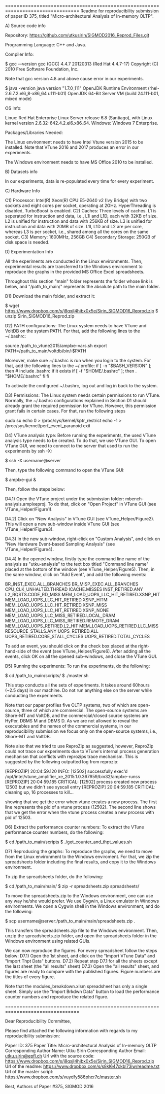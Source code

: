 ================================================================================
Readme for reproducibility submission of paper ID 375, titled "Micro-architectural Analysis of In-memory OLTP".

A) Source code info

Repository: https://github.com/utkusirin/SIGMOD2016_Reprod_Files.git
			
Programming Language: C++ and Java.

Compiler Info:

$ gcc --version
gcc (GCC) 4.4.7 20120313 (Red Hat 4.4.7-17)
Copyright (C) 2010 Free Software Foundation, Inc.

Note that gcc version 4.8 and above cause error in our experiments.

$ java -version
java version "1.7.0_111"
OpenJDK Runtime Environment (rhel-2.6.7.2.el6_8-x86_64 u111-b01)
OpenJDK 64-Bit Server VM (build 24.111-b01, mixed mode)

OS Info:

Linux: Red Hat Enterprise Linux Server release 6.8 (Santiago), with Linux kernel version 2.6.32-642.4.2.el6.x86_64.
Windows: Windows 7 Enterprise.

Packages/Libraries Needed: 

The Linux environment needs to have Intel Vtune version 2015 to be installed. Note that VTune 2016 and 2017 produces an error in our experiments.

The Windows environment needs to have MS Office 2010 to be installed.

B) Datasets info

In our experiments, data is re-populated every time for every experiment.

C) Hardware Info

C1) Processor: Intel(R) Xeon(R) CPU E5-2640 v2 (Ivy Bridge) with two sockets and eight cores per socket, operating at 2GHz. HyperThreading is disabled, TurboBoost is enabled.
C2) Caches: Three levels of caches. L1 is seperated for instruction and data, i.e., L1I and L1D, each with 32KB of size. L2 is unified for instruction and data with 256KB of size. L3 is unified for instruction and data with 20MB of size. L1I, L1D and L2 are per core, whereas L3 is per socket, i.e., shared among all the cores on the same socket.
C3) Memory: 1600MHz, 256GB
C4) Secondary Storage: 250GB of disk space is needed. 

D) Experimentation Info

All the experiments are conducted in the Linux environments. Then, experimental results are transferred to the Windows environment to reproduce the graphs in the provided MS Office Excel spreadsheets. 

Throughout this section "main" folder represents the folder whose link is below, and "/path_to_main/" represents the absolute path to the main folder. 

D1) Download the main folder, and extract it:

$ wget https://www.dropbox.com/s/j8qxjl4hibx0x5e/Sirin_SIGMOD16_Reprod.zip
$ unzip Sirin_SIGMOD16_Reprod.zip

D2) PATH configurations: The Linux system needs to have VTune and VoltDB on the system PATH. For that, add the following lines to the ~/.bashrc:

source /path_to_vtune2015/amplxe-vars.sh
export PATH=/path_to_main/voltdb/bin/:$PATH

Moreover, make sure ~/.bashrc is run when you login to the system. For that, add the following lines to the ~/.profile:
if [ -n "$BASH_VERSION" ]; then
    # include .bashrc if it exists
    if [ -f "$HOME/.bashrc" ]; then
        . "$HOME/.bashrc"
    fi
fi

To activate the configured ~/.bashrc, log out and log in back to the system.

D3) Permissions: The Linux system needs certain permissions to run VTune. Normally, the ~/.bashrc configurations explained in Section D1 should already grant the required permission for VTune. However, this permission grant fails in certain cases. For that, run the following steps 

sudo su
echo 0 > /proc/sys/kernel/kptr_restrict
echo -1 > /proc/sys/kernel/perf_event_paranoid
exit

D4) VTune analysis type: Before running the experiments, the used VTune analysis type needs to be created. To do that, we use VTune GUI. To open VTune GUI, we need to connect to the server that used to run the experiments by ssh -X:

$ ssh -X username@server

Then, type the following command to open the VTune GUI:

$ amplxe-gui &

Then, follow the steps below:

D4.1) Open the VTune project under the submission folder: mbench-analysis.amplxeproj. To do that, click on "Open Project" in VTune GUI (see VTune_Helper/Figure1). 

D4.2) Click on "New Analysis" in VTune GUI (see VTune_Helper/Figure2). This will open a new sub-window inside VTune GUI (see VTune_Helper/Figure3).  

D4.3) In the new sub-window, right-click on "Custom Analysis", and click on "New Hardware Event-based Sampling Analysis" (see VTune_Helper/Figure4).

D4.4) In the opened window, firstly type the command line name of the analysis as "utku-analysis" to the text box titled "Command line name" placed at the bottom of the window (see VTune_Helper/Figure5). Then, in the same window, click on "Add Event", and add the following events:

BR_INST_EXEC.ALL_BRANCHES
BR_MISP_EXEC.ALL_BRANCHES
CPU_CLK_UNHALTED.THREAD
ICACHE.MISSES
INST_RETIRED.ANY
L2_RQSTS.CODE_RD_MISS
MEM_LOAD_UOPS_LLC_HIT_RETIRED.XSNP_HIT
MEM_LOAD_UOPS_LLC_HIT_RETIRED.XSNP_HITM
MEM_LOAD_UOPS_LLC_HIT_RETIRED.XSNP_MISS
MEM_LOAD_UOPS_LLC_HIT_RETIRED.XSNP_NONE
MEM_LOAD_UOPS_LLC_MISS_RETIRED.LOCAL_DRAM
MEM_LOAD_UOPS_LLC_MISS_RETIRED.REMOTE_DRAM
MEM_LOAD_UOPS_RETIRED.L2_HIT
MEM_LOAD_UOPS_RETIRED.LLC_MISS
RESOURCE_STALLS.ANY
UOPS_RETIRED.ALL
UOPS_RETIRED.CORE_STALL_CYCLES
UOPS_RETIRED.TOTAL_CYCLES

To add an event, you should click on the check box placed at the right-hand-side of the event (see VTune_Helper/Figure6). After adding all the events, click OK on all the opened sub-windows, and close the VTune GUI.

D5) Running the experiments: To run the experiments, do the following:

$ cd /path_to_main/scripts/
$ ./master.sh

This step conducts all the sets of experiments. It takes around 60hours (~2.5 days) in our machine. Do not run anything else on the server while conducting the experiments.

Note that our paper profiles five OLTP systems, two of which are open-source, three of which are commercial. The open-source systems are Shore-MT and VoltDB, and the commercial/closed source systems are HyPer, DBMS M and DBMS D. As we are not allowed to reveal the executables and the names of the commercial systems, in our reproducibility submission we focus only on the open-source systems, i.e., Shore-MT and VoltDB.

Note also that we tried to use ReproZip as suggested, however, ReproZip could not trace our experiments due to VTune's internal process generation mechanism that conflicts with reprozips trace mechanism. This is suggested by the following outputted log from reprozip:

[REPROZIP] 20:04:59.120 INFO: [12502] successfully exec'd /opt/intel/vtune_amplifier_xe_2015.1.0.367959/bin32/amplxe-runss
[REPROZIP] 20:04:59.185 CRITICAL: [12502] process created new process 12503 but we didn't see syscall entry
[REPROZIP] 20:04:59.185 CRITICAL: cleaning up, 16 processes to kill...

showing that we get the error when vtune creates a new process. The first line represents the pid of a vtune process (12502). The second line shows that we get the error when the vtune process creates a new process with pid of 12503.

D6) Extract the performance counter numbers: To extract the VTune performance counter numbers, do the following:

$ cd /path_to_main/scripts
$ ./get_counter_and_thpt_values.sh

D7) Reproducing the graphs: To reproduce the graphs, we need to move from the Linux environment to the Windows enviroment. For that, we zip the spreadsheets folder including the final results, and copy it to the Windows environment.

To zip the spreadsheets folder, do the following:

$ cd /path_to_main/main/
$ zip -r spreadsheets.zip spreadsheets/

To move the spreadsheets.zip to the Windows environment, one can use any way he/she would prefer. We use Cygwin, a Linux emulator in Windows environments. We open a Cygwin shell in the Windows environment, and do the following:

$ scp username@server:/path_to_main/main/spreadsheets.zip .

This transfers the spreadsheets.zip file to the Windows environment. Then, unzip the spreadsheets.zip folder, and open the spreadsheets folder in the Windows environment using related GUIs.

We can now reproduce the figures. For every spreadsheet follow the steps below:
	D7.1) Open the 1st sheet, and click on the "Import VTune Data" and "Import Thpt Data" buttons.
	D7.2) Repeat step D7.1 for all the sheets except the last sheet (the "all results" sheet)
	D7.3) Open the "all results" sheet, and figures are ready to compare with the published figures. Figure numbers are the titles of every figure.

Note that the modules_breakdown.xlsm spreadsheet has only a single sheet. Simply use the "Import Brkdwn Data" button to load the performance counter numbers and reproduce the related figure. 

================================================================================

Dear Reproducibility Committee, 

Please find attached the following information with regards to my reproducibility submission: 

Paper ID: 375 
Paper Title: Micro-architectural Analysis of In-memory OLTP
Corresponding Author Name: Utku Sirin
Corresponding Author Email: utku.sirin@epfl.ch 
Url with the source code: https://www.dropbox.com/s/j8qxjl4hibx0x5e/Sirin_SIGMOD16_Reprod.zip
Url of the readme: https://www.dropbox.com/s/s8kl647ckbl73iw/readme.txt
Url of the master script: https://www.dropbox.com/s/vuydfy586phcr7c/master.sh

Best, 
Authors of Paper #375, SIGMOD 2016
